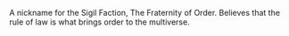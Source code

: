 A nickname for the Sigil Faction, The Fraternity of Order. Believes that the rule of law is what brings order to the multiverse.
